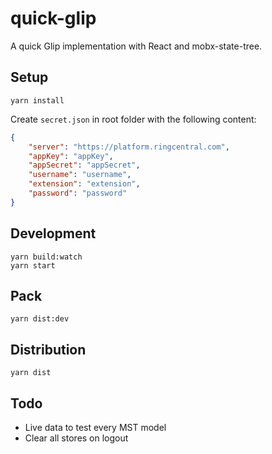 # quick-glip

A quick Glip implementation with React and mobx-state-tree.


## Setup

```
yarn install
```

Create `secret.json` in root folder with the following content:

```json
{
    "server": "https://platform.ringcentral.com",
    "appKey": "appKey",
    "appSecret": "appSecret",
    "username": "username",
    "extension": "extension",
    "password": "password"
}
```


## Development

```
yarn build:watch
yarn start
```


## Pack

```
yarn dist:dev
```


## Distribution

```
yarn dist
```


## Todo

- Live data to test every MST model
- Clear all stores on logout
